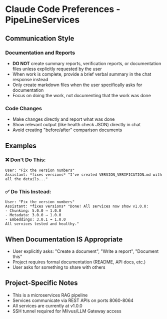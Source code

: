 # Claude Code Preferences - PipeLineServices

## Communication Style

### Documentation and Reports
- **DO NOT** create summary reports, verification reports, or documentation files unless explicitly requested by the user
- When work is complete, provide a brief verbal summary in the chat response instead
- Only create markdown files when the user specifically asks for documentation
- Focus on doing the work, not documenting that the work was done

### Code Changes
- Make changes directly and report what was done
- Show relevant output (like health check JSON) directly in chat
- Avoid creating "before/after" comparison documents

## Examples

### ❌ Don't Do This:
```
User: "Fix the version numbers"
Assistant: *fixes versions* "I've created VERSION_VERIFICATION.md with all the details..."
```

### ✅ Do This Instead:
```
User: "Fix the version numbers"
Assistant: *fixes versions* "Done! All services now show v1.0.0:
- Chunking: 5.0.0 → 1.0.0
- Metadata: 3.0.0 → 1.0.0
- Embeddings: 3.0.1 → 1.0.0
All services tested and healthy."
```

## When Documentation IS Appropriate
- User explicitly asks: "Create a document", "Write a report", "Document this"
- Project requires formal documentation (README, API docs, etc.)
- User asks for something to share with others

## Project-Specific Notes
- This is a microservices RAG pipeline
- Services communicate via REST APIs on ports 8060-8064
- All services are currently at v1.0.0
- SSH tunnel required for Milvus/LLM Gateway access
